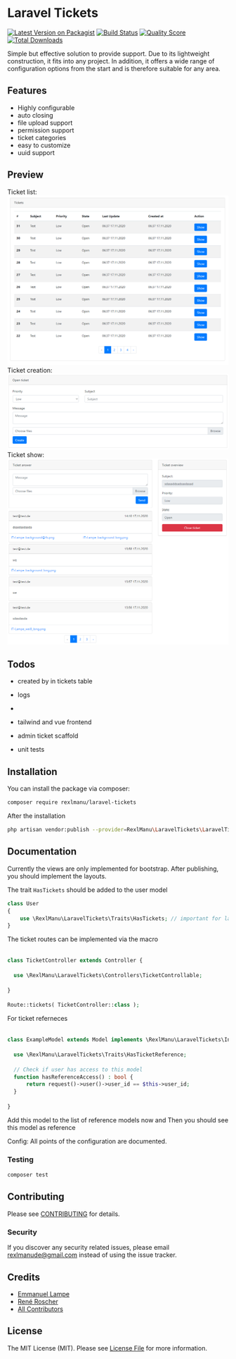 # Laravel Tickets

[![Latest Version on Packagist](https://img.shields.io/packagist/v/rexlmanu/laravel-tickets.svg?style=flat-square)](https://packagist.org/packages/rexlmanu/laravel-tickets)
[![Build Status](https://img.shields.io/travis/rexlmanu/laravel-tickets/master.svg?style=flat-square)](https://travis-ci.org/rexlmanu/laravel-tickets)
[![Quality Score](https://img.shields.io/scrutinizer/g/rexlmanu/laravel-tickets.svg?style=flat-square)](https://scrutinizer-ci.com/g/rexlmanu/laravel-tickets)
[![Total Downloads](https://img.shields.io/packagist/dt/rexlmanu/laravel-tickets.svg?style=flat-square)](https://packagist.org/packages/rexlmanu/laravel-tickets)

Simple but effective solution to provide support. Due to its lightweight construction, it fits into any project. In addition, it offers a wide range of configuration options from the start and is therefore suitable for any area.

## Features

- Highly configurable
- auto closing
- file upload support
- permission support
- ticket categories
- easy to customize
- uuid support

## Preview

Ticket list:
![ticket list](.github/images/image1-d4as.png)
Ticket creation:
![ticket create](.github/images/image2-d4as.png)
Ticket show:
![ticket show](.github/images/image3-d4as.png)

## Todos

- created by in tickets table
- logs
- 

- tailwind and vue frontend
- admin ticket scaffold
- unit tests

## Installation

You can install the package via composer:

```bash
composer require rexlmanu/laravel-tickets
```

After the installation
```bash
php artisan vendor:publish --provider=RexlManu\LaravelTickets\LaravelTicketsServiceProvider
```

## Documentation

Currently the views are only implemented for bootstrap. After publishing, you should implement the layouts.

The trait ``HasTickets`` should be added to the user model
```php
class User
{
    use \RexlManu\LaravelTickets\Traits\HasTickets; // important for laravel-tickets
}
```

The ticket routes can be implemented via the macro
```php

class TicketController extends Controller {

  use \RexlManu\LaravelTickets\Controllers\TicketControllable;

}

Route::tickets( TicketController::class );
```

For ticket referneces
```php

class ExampleModel extends Model implements \RexlManu\LaravelTickets\Interfaces\TicketReference {

  use \RexlManu\LaravelTickets\Traits\HasTicketReference;

  // Check if user has access to this model
  function hasReferenceAccess() : bool {
      return request()->user()->user_id == $this->user_id;
  }

}

```
Add this model to the list of reference models now
and Then you should see this model as reference

Config: All points of the configuration are documented.

### Testing

``` bash
composer test
```

## Contributing

Please see [CONTRIBUTING](CONTRIBUTING.md) for details.

### Security

If you discover any security related issues, please email rexlmanude@gmail.com instead of using the issue tracker.

## Credits

- [Emmanuel Lampe](https://github.com/rexlmanu)
- [René Roscher](https://github.com/rene-roscher)
- [All Contributors](../../contributors)

## License

The MIT License (MIT). Please see [License File](LICENSE.md) for more information.

